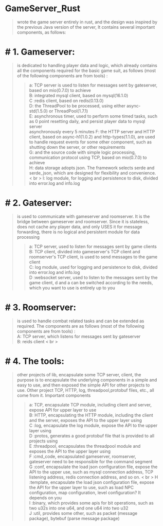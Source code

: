 # GameServer_Rust
> wrote the game server entirely in rust, and the design was inspired by the previous Java version of the server,
It contains several important components, as follows:

# # 1. Gameserver:
> is dedicated to handling player data and logic, which already contains all the components required for the basic game suit, as follows (most of the following components are from tools) :<br>
>> a: TCP server is used to listen for messages sent by gateserver, based on mio(0.7.0) to achieve <br>
B: integrated mysql client, based on mysql(16.1.0)<br>
C :redis client, based on redis(0.13.0)<br>
D: the ThreadPool to be processed, using either async-std(1.5.0) or ThreadPool(1.7.1)<br>
E: asynchronous timer, used to perform some timed tasks, such as 0 point resetting daily, and persist player data to mysql server <br> asynchronously every 5 minutes
F: the HTTP server and HTTP client, based on async-h1(1.0.2) and http-types(1.1.0), are used to handle request events for some other component, such as shutting down the server, or other requirements <br>
G: and the source code with simple logic processing, communication protocol using TCP, based on mio(0.7.0) to achieve <br>
H: data storage adopts json. The framework selects serde and serde_json, which are designed for flexibility and convenience. < br >
I: log module, for logging and persistence to disk, divided into error.log and info.log<br>
# # 2. Gateserver:
> is used to communicate with gameserver and roomserver. It is the bridge between gameserver and roomserver. Since it is stateless, does not cache any player data, and only USES it for message forwarding, there is no logical and persistent module for data processing
>> a: TCP server, used to listen for messages sent by game clients <br>
B: TCP client, divided into gameserver's TCP client and roomserver's TCP client, is used to send messages to the game client <br>
C: log module, used for logging and persistence to disk, divided into error.log and info.log<br>
D :websocket server, used to listen to the messages sent by the game client, d and a can be switched according to the needs, which you want to use is entirely up to you <br>
# # 3. Roomserver:
> is used to handle combat related tasks and can be extended as required. The components are as follows (most of the following components are from tools) : <br>
A: TCP server, which listens for messages sent by gateserver <br>
B: reids client < br >
# # 4. The tools:
> other projects of lib, encapsulate some TCP server, client, the purpose is to encapsulate the underlying components in a simple and easy to use, and then exposed the simple API for other projects to use. Other project TCP, HTTP, log, threadpool,protobuf files, etc., all come from it. Important components <br>
>> a: TCP, encapsulate TCP module, including client and server, expose API for upper layer to use <br>
B: HTTP, encapsulating the HTTP module, including the client and the server, exposes the API to the upper layer using <br>
C :log, encapsulate the log module, expose the API to the upper layer using <br>
D :protos, generates a good protobuf file that is provided to all projects using <br>
E :threadpool, encapsulates the threadpool module and exposes the API to the upper layer using <br>
F :cmd_code, encapsulated gameserver, roomserver, gateserver need to be responsible for the command segment <br>
G :conf, encapsulate the load json configuration file, expose the API to the upper use, such as mysql connection address, TCP listening address, redis connection address, and so on. < br >
H :template, encapsulate the load json configuration file, expose the API for the upper layer to use, such as load NPC configuration, map configuration, level configuration? It depends on you <br>
I :binary, which provides some apis for bit operations, such as two u32s into one u64, and one u64 into two u32<br>
J :util, provides some other, such as packet (message package), bytebuf (parse message package) <br>
